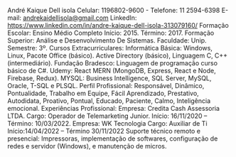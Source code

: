 André Kaique Dell isola
Celular: 1196802-9600 - Telefone: 11 2594-6398
E-mail: andrekaidellisola@gmail.com LinkedIn: https://www.linkedin.com/in/andre-kaique-dell-isola-313079160/
Formação Escolar:
Ensino Médio Completo 
Início: 2015. Término: 2017.
Formação Superior: 
Análise e Desenvolvimento De Sistemas.
Faculdade: Unip. Semestre: 3º.
Cursos Extracurriculares:
Informática Básica: Windows, Linux, Pacote Office (básico).
Active Directory (básico), Linguagem C, C++ (intermediário).
Fundação Bradesco:
Linguagem de programação curso básico de C#.
Udemy: React  MERN (MongoDB, Express, React e Node, Firebase, Redux).
MYSQL: Business Intelligence, SQL Server, MySQL, Oracle, T-SQL e PLSQL.
Perfil Profissional: Responsável, Dinâmico, Pontualidade, Trabalho em Equipe, Fácil Aprendizado, Prestativo, Autodidata, Proativo, Pontual, Educado, Paciente, Calmo, Inteligência emocional.
Experiências Profissional:
Empresa: Credita Cash Assessoria LTDA.
Cargo: Operador de Telemarketing Junior.
Início: 16/11/2020 – Término:  10/03/2022.
Empresa: WK Tecnologia
Cargo: Auxiliar de Ti
Início:14/04/2022 – Término 30/11/2022
Suporte técnico remoto e presencial: Impressoras, implementação de softwares, configuração de redes e servidor (Windows), e manutenção de micros.

